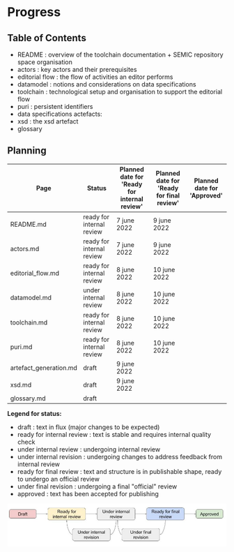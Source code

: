 # Progress 

## Table of Contents

 - README : overview of the toolchain documentation + SEMIC repository space organisation 
 - actors : key actors and their prerequisites
 - editorial flow : the flow of activities an editor performs
 - datamodel : notions and considerations on data specifications
 - toolchain : technological setup and organisation to support the editorial flow
 - puri : persistent identifiers
 - data specifications actefacts:
 - xsd : the xsd artefact
 - glossary 

## Planning

| Page | Status| Planned date for<BR>'Ready for internal review' | Planned date for<BR>'Ready for final review' | Planned date for <BR>'Approved' |
| ---- | ---- | ---- | ---- | ---- | 
| README.md | ready for internal review | 7 june 2022 | 9 june 2022 | |
| actors.md | ready for internal review | 7 june 2022 | 9 june 2022 | |
| editorial_flow.md | ready for internal review | 8 june 2022 | 10 june 2022 | |
| datamodel.md | under internal review |  8 june 2022 | 10 june 2022 | |
| toolchain.md | ready for internal review |  8 june 2022 | 10 june 2022 | |
| puri.md | ready for internal review | 8 june 2022 | 10 june 2022 | |
| artefact_generation.md | draft | 9 june 2022 | | |
| xsd.md | draft  | 9 june 2022 | |
| glossary.md | draft | |



**Legend for status:**

 - draft : text in flux (major changes to be expected)
 - ready for internal review : text is stable and requires internal quality check
 - under internal review : undergoing internal review
 - under internal revision : undergoing changes to address feedback from internal review
 - ready for final review : text and structure is in publishable shape, ready to undergo an official review
 - under final revision : undergoing a final "official" review
 - approved : text has been accepted for publishing

![status-change-overview.jpg](./images/status-change-overview.jpg)
